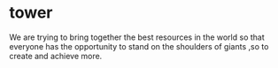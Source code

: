 # tower
We are trying to bring together the best resources in the world so that everyone has the opportunity to stand on the shoulders of giants ,so to create and achieve more. 
